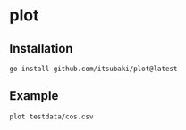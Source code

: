 # plot

## Installation

```shell
go install github.com/itsubaki/plot@latest
```

## Example

```shell
plot testdata/cos.csv
```
